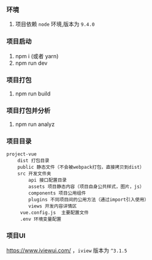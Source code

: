 ### 环境
1. 项目依赖 `node` 环境,版本为 `9.4.0`

### 项目启动
1. npm i (或者 yarn)
2. npm run dev

### 项目打包
1. npm run build

### 项目打包并分析
1. npm run analyz

### 项目目录
```
project-vue
	dist 打包目录
	public 静态文件（不会被webpack打包，直接拷贝到dist）
	src 开发文件夹
	    api 接口配置目录
	    assets 项目静态内容（项目自身公共样式，图片，js）
	    components 项目公用组件
	    plugins 不同项目间的公用方法（通过import引入使用）
	    views 开发内容详情区
	 vue.config.js	主要配置文件
	 .env 环境变量配置
```

### 项目UI
https://www.iviewui.com/ ，`iview` 版本为 `^3.1.5`



